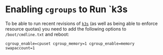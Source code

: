# Enabling `cgroups` to Run `k3s

To be able to run recent revisions of [`k3s`](https://k3s.io) (as well as being able to enforce resource quotas) you need to add the following options to `/boot/cmdline.txt` and reboot:

```
cgroup_enable=cpuset cgroup_memory=1 cgroup_enable=memory swapaccount=1
```
